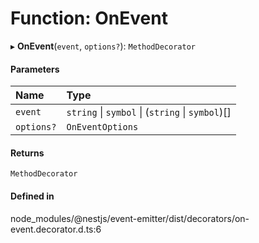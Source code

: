 # Function: OnEvent

▸ **OnEvent**(`event`, `options?`): `MethodDecorator`

#### Parameters

| Name       | Type                                             |
| :--------- | :----------------------------------------------- |
| `event`    | `string` \| `symbol` \| (`string` \| `symbol`)[] |
| `options?` | `OnEventOptions`                                 |

#### Returns

`MethodDecorator`

#### Defined in

node_modules/@nestjs/event-emitter/dist/decorators/on-event.decorator.d.ts:6
